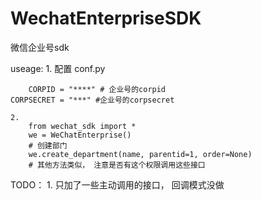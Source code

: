 # WechatEnterpriseSDK
微信企业号sdk

useage:
    	1. 配置 conf.py
    
     	CORPID = "****" # 企业号的corpid
	CORPSECRET = "***" #企业号的corpsecret
	
	2.
		from wechat_sdk import *
		we = WeChatEnterprise()
		# 创建部门
		we.create_department(name, parentid=1, order=None)
		# 其他方法类似， 注意是否有这个权限调用这些接口

TODO：
	1. 只加了一些主动调用的接口， 回调模式没做
